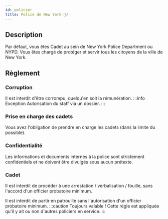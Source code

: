 ```yaml
---
id: policier
title: Police de New York 👮‍♂️
---
```



## Description
Par défaut, vous êtes Cadet au sein de New York Police Department ou NYPD. Vous êtes chargé de protéger et servir tous les citoyens de la ville de New York.

## Règlement

### Corruption
Il est interdit d'être corrompu, quelqu'en soit la rémunération.
:::info Exception
Autorisation du staff via un dossier.
:::

### Prise en charge des cadets
Vous avez l'obligation de prendre en charge les cadets (dans la limite du possible).

### Confidentialité
Les informations et documents internes à la police sont strictement confidentiels et ne doivent être divulgés sous aucun prétexte.

### Cadet
Il est interdit de procéder à une arrestation / verbalisation / fouille, sans l'accord d'un officier probatoire minimum.

Il est interdit de partir en patrouille sans l'autorisation d'un officier probatoire minimum.
:::caution Toujours valable !
Cette règle est appliquée qu'il y ait ou non d'autres policiers en service.
:::